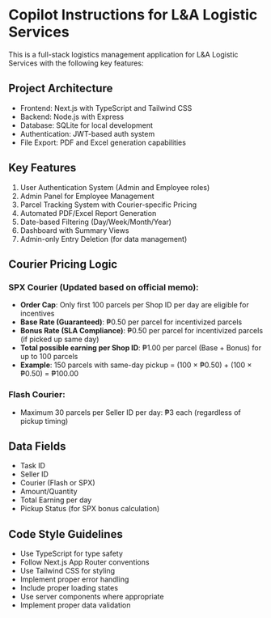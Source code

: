 # Copilot Instructions for L&A Logistic Services

<!-- Use this file to provide workspace-specific custom instructions to Copilot. For more details, visit https://code.visualstudio.com/docs/copilot/copilot-customization#_use-a-githubcopilotinstructionsmd-file -->

This is a full-stack logistics management application for L&A Logistic Services with the following key features:

## Project Architecture
- Frontend: Next.js with TypeScript and Tailwind CSS
- Backend: Node.js with Express
- Database: SQLite for local development
- Authentication: JWT-based auth system
- File Export: PDF and Excel generation capabilities

## Key Features
1. User Authentication System (Admin and Employee roles)
2. Admin Panel for Employee Management
3. Parcel Tracking System with Courier-specific Pricing
4. Automated PDF/Excel Report Generation
5. Date-based Filtering (Day/Week/Month/Year)
6. Dashboard with Summary Views
7. Admin-only Entry Deletion (for data management)

## Courier Pricing Logic
### SPX Courier (Updated based on official memo):
- **Order Cap**: Only first 100 parcels per Shop ID per day are eligible for incentives
- **Base Rate (Guaranteed)**: ₱0.50 per parcel for incentivized parcels
- **Bonus Rate (SLA Compliance)**: ₱0.50 per parcel for incentivized parcels (if picked up same day)
- **Total possible earning per Shop ID**: ₱1.00 per parcel (Base + Bonus) for up to 100 parcels
- **Example**: 150 parcels with same-day pickup = (100 × ₱0.50) + (100 × ₱0.50) = ₱100.00

### Flash Courier:
- Maximum 30 parcels per Seller ID per day: ₱3 each (regardless of pickup timing)

## Data Fields
- Task ID
- Seller ID
- Courier (Flash or SPX)
- Amount/Quantity
- Total Earning per day
- Pickup Status (for SPX bonus calculation)

## Code Style Guidelines
- Use TypeScript for type safety
- Follow Next.js App Router conventions
- Use Tailwind CSS for styling
- Implement proper error handling
- Include proper loading states
- Use server components where appropriate
- Implement proper data validation
